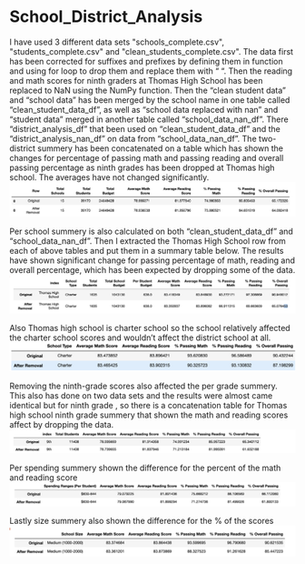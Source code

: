 # School_District_Analysis
I have used 3 different data sets "schools_complete.csv", "students_complete.csv"
and "clean_students_complete.csv". The data first has been corrected for suffixes and prefixes by defining them in function and using for loop to drop them and replace them with “ “.
Then the reading and math scores for ninth graders at Thomas High School has been replaced to NaN using the NumPy function.
Then the “clean student data” and “school data”  has been merged by the school name in one table called “clean_student_data_df”, as well as “school data replaced with nan” and “student data” merged in another table called “school_data_nan_df”.
There “district_analysis_df” that been used on “clean_student_data_df” and the “district_analysis_nan_df” on data from “school_data_nan_df”.
 The two-district summery has been concatenated on a table which has shown the changes for percentage of passing math and passing reading and overall passing percentage as ninth grades has been dropped at Thomas high school. The averages have not changed significantly.
![DistrictSummary](https://github.com/hbostanchi/School_District_Analysis/blob/master/District_Summary.png)
	 
Per school summery is also calculated on both “clean_student_data_df”  and  “school_data_nan_df”. Then I extracted the Thomas High School row from each of above tables and put them in a summary table below. The results have shown significant change for passing percentage of math, reading and overall percentage, which  has been expected by dropping some of the data.
![SchoolSummary](https://github.com/hbostanchi/School_District_Analysis/blob/master/Summary_BySchool.png)

Also Thomas high school is charter school so the school relatively affected the charter school scores and wouldn’t affect the district school at all.
![TypeSummary](https://github.com/hbostanchi/School_District_Analysis/blob/master/Summary_ByType.png)

Removing the ninth-grade scores also affected the per grade summery. This also has done on two data sets and the results were almost came identical but for ninth grade , so there is a concatenation table for Thomas high school ninth grade summery that shown the math and reading scores affect by dropping the data.
![GradeSummary](https://github.com/hbostanchi/School_District_Analysis/blob/master/Summary_byGrade.png)

Per spending summery shown the difference for the percent of the math and reading score
![SpendingSummary](https://github.com/hbostanchi/School_District_Analysis/blob/master/Summary_BySpending.png)

Lastly size summery also shown the difference for the % of the scores
![SizeSummary](https://github.com/hbostanchi/School_District_Analysis/blob/master/Summary_BySize.png)